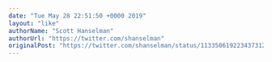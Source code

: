 ```yaml
---
date: "Tue May 28 22:51:50 +0000 2019"
layout: "like"
authorName: "Scott Hanselman"
authorUrl: "https://twitter.com/shanselman"
originalPost: "https://twitter.com/shanselman/status/1133506192234373120"
---
```


